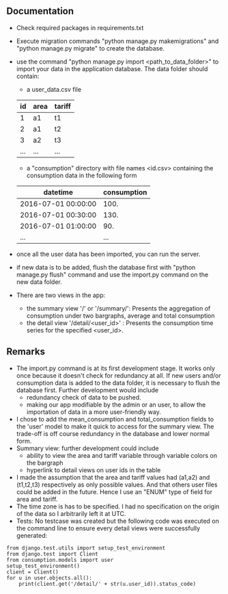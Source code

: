 ## Documentation

* Check required packages in requirements.txt
* Execute migration commands "python manage.py makemigrations" and "python manage.py migrate" to create the database.
* use the command "python manage.py import <path_to_data_folder>" to import your data in the application database. The data folder should contain:
	* a user_data.csv file 

	id | area | tariff
	---|------|-------
	1 | a1 | t1
	2 | a1 | t2
	3 | a2 | t3
	... | ... | ...
	
	* a "consumption" directory with file names <id.csv> containing the consumption data in the following form
	
	datetime | consumption
	---------|------------
	2016-07-01 00:00:00 | 100.
	2016-07-01 00:30:00 | 130.
	2016-07-01 01:00:00 | 90.
	... | ...
	
* once all the user data has been imported, you can run the server.
* if new data is to be added, flush the database first with "python manage.py flush" command and use the import.py command on the new data folder.

* There are two views in the app:
	* the summary view '/' or '/summary/': Presents the aggregation of consumption under two bargraphs, average and total consumption
	* the detail view '/detail/<user_id>' : Presents the consumption time series for the specified <user_id>.
	
## Remarks
* The import.py command is at its first development stage. It works only once because it doesn't check for redundancy at all. If new users and/or consumption data is added to the data folder, it is necessary to flush the database first. Further development would include 
	* redundancy check of data to be pushed.
	* making our app modifiable by the admin or an user, to allow the importation of data in a more user-friendly way.
* I chose to add the mean_consumption and total_consumption fields to the 'user' model to make it quick to access for the summary view. The trade-off is off course redundancy in the database and lower normal form.
* Summary view: further development could include
	* ability to view the area and tariff variable through variable colors on the bargraph
	* hyperlink to detail views on user ids in the table
* I made the assumption that the area and tariff values had (a1,a2) and (t1,t2,t3) respectively as only possible values. And that others user files could be added in the future. Hence I use an "ENUM" type of field for area and tariff.
* The time zone is has to be specified. I had no specification on the origin of the data so I arbitrarily left it at UTC.
* Tests: No testcase was created but the following code was executed on the command line to ensure every detail views were successfully generated:
```
from django.test.utils import setup_test_environment
from django.test import Client
from consumption.models import user
setup_test_environment()
client = Client()
for u in user.objects.all():
	print(client.get('/detail/' + str(u.user_id)).status_code)
```
